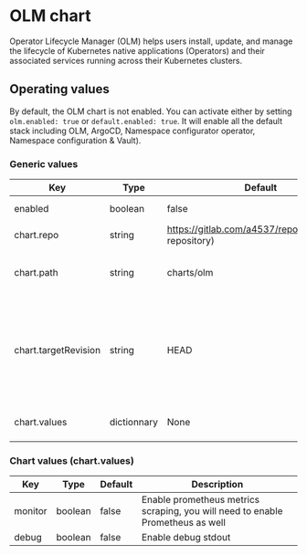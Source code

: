# OLM chart

Operator Lifecycle Manager (OLM) helps users install, update, and manage the lifecycle of Kubernetes native applications (Operators) and their associated services running across their Kubernetes clusters.

## Operating values

By default, the OLM chart is not enabled. You can activate either by setting `olm.enabled: true` or `default.enabled: true`. It will enable all the default stack including OLM, ArgoCD, Namespace configurator operator, Namespace configuration & Vault).

### Generic values

| Key | Type | Default | Description |
|-----|------|---------|-------------|
| enabled | boolean | false | Enable OLM chart |
| chart.repo | string | <https://gitlab.com/a4537/repository.git>(this repository) | OLM helm repository |
| chart.path | string | charts/olm | Namespace configuration operator chart path |
| chart.targetRevision | string | HEAD | Chart target revision, using HEAD allow you to use the same version of your cluster spec |
| chart.values | dictionnary | None | Watch section below |

### Chart values (chart.values)

| Key | Type | Default | Description |
|-----|------|---------|-------------|
| monitor | boolean | false | Enable prometheus metrics scraping, you will need to enable Prometheus as well |
| debug | boolean | false | Enable debug stdout |
